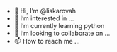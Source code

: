 - 👋 Hi, I’m @liskarovah
- 👀 I’m interested in ...
- 🌱 I’m currently learning python
- 💞️ I’m looking to collaborate on ...
- 📫 How to reach me ...

<!---
liskarovah/liskarovah is a ✨ special ✨ repository because its `README.md` (this file) appears on your GitHub profile.
You can click the Preview link to take a look at your changes.
--->
